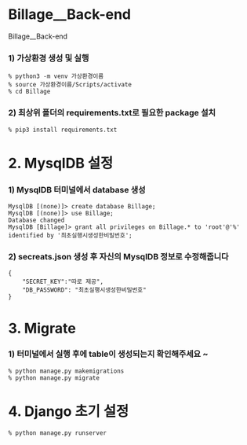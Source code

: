 # Billage__Back-end
Billage__Back-end

### 1) 가상환경 생성 및 실행

```
% python3 -m venv 가상환경이름
% source 가상환경이름/Scripts/activate
% cd Billage

```

### 2) 최상위 폴더의 requirements.txt로 필요한 package 설치

```
% pip3 install requirements.txt
```

# 2. MysqlDB 설정

### 1) MysqlDB 터미널에서 database 생성

```
MysqlDB [(none)]> create database Billage;
MysqlDB [(none)]> use Billage;
Database changed
MysqlDB [Billage]> grant all privileges on Billage.* to 'root'@'%' identified by '최초실행시생성한비밀번호';
```

### 2) secreats.json 생성 후 자신의 MysqlDB 정보로 수정해줍니다

```
{
	"SECRET_KEY":"따로 제공",
    "DB_PASSWORD": "최초실행시생성한비밀번호"
}

```

# 3. Migrate

### 1) 터미널에서 실행 후에 table이 생성되는지 확인해주세요 ~

```
% python manage.py makemigrations
% python manage.py migrate 
```


# 4. Django 초기 설정

```
% python manage.py runserver 
```
